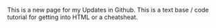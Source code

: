 This is a new page for my Updates in Github. This is a text base / code tutorial for getting into HTML or a cheatsheat.